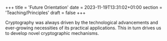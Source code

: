 +++
title = 'Future Orientation'
date = 2023-11-19T13:31:02+01:00
section = 'Teaching/Principles'
draft = false
+++

Cryptography was always driven by the technological advancements and ever-growing necessities of its practical applications. This in turn drives us to develop novel cryptographic mechanisms.
